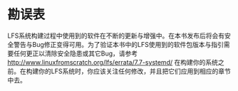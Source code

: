 
# 勘误表

LFS系统构建过程中使用到的软件在不断的更新与增强中。在本书发布后将会有安全警告与Bug修正变得可用。为了验证本书中的LFS使用到的软件包版本与指引需要任何更正以清除安全隐患或其它Bug，请参考 http://www.linuxfromscratch.org/lfs/errata/7.7-systemd/ 在构建你的系统之前。在构建你的LFS系统时，你应该关注任何修改，并且把它们应用到相应的章节中去。